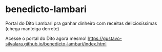 # benedicto-lambari
Portal do Dito Lambari pra ganhar dinheiro com receitas deliciosíssimas (chega manteiga derrete)

Acesse o portal do Dito agora mesmo!
https://gustavo-silvalara.github.io/benedicto-lambari/index.html
